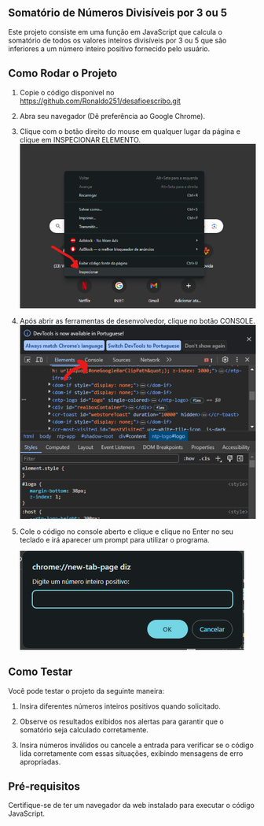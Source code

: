 ## **Somatório de Números Divisíveis por 3 ou 5**

Este projeto consiste em uma função em JavaScript que calcula o somatório de todos os valores inteiros divisíveis por 3 ou 5 que são inferiores a um número inteiro positivo fornecido pelo usuário.

## **Como Rodar o Projeto**

1. Copie o código disponivel no https://github.com/Ronaldo251/desafioescribo.git

2. Abra seu navegador (Dê preferência ao Google Chrome).

3. Clique com o botão direito do mouse em qualquer lugar da página e clique em INSPECIONAR ELEMENTO.
   <img src="/assets/insp.png">

5. Após abrir as ferramentas de desenvolvedor, clique no botão CONSOLE.
   <img src="/assets/console.png">

7. Cole o código no console aberto e clique e clique no Enter no seu teclado e irá aparecer um prompt para utilizar o programa.
   
   <img src="/assets/prompt.png">

   

## Como Testar

Você pode testar o projeto da seguinte maneira:

1. Insira diferentes números inteiros positivos quando solicitado.

2. Observe os resultados exibidos nos alertas para garantir que o somatório seja calculado corretamente.

3. Insira números inválidos ou cancele a entrada para verificar se o código lida corretamente com essas situações, exibindo mensagens de erro apropriadas.

## Pré-requisitos

Certifique-se de ter um navegador da web instalado para executar o código JavaScript.
